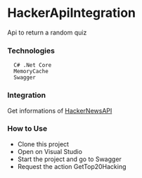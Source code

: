 # HackerApiIntegration

Api to return a random quiz

### Technologies
	  C# .Net Core
      MemoryCache
      Swagger

### Integration
Get informations of [HackerNewsAPI](https://github.com/HackerNews/API)
    
### How to Use
- Clone this project
- Open on Visual Studio
- Start the project and go to Swagger
- Request the action GetTop20Hacking
